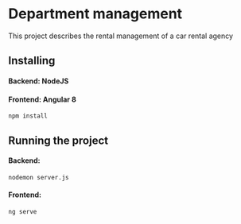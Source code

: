 # Department management
This project describes the rental management of a car rental agency

## Installing
#### Backend: NodeJS
#### Frontend: Angular 8
```
npm install
```
## Running the project
#### Backend:
```
nodemon server.js
```
#### Frontend: 
```
ng serve
```
